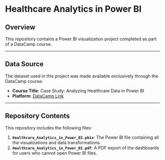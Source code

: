 # Healthcare Analytics in Power BI

## Overview

This repository contains a Power BI visualization project completed as part of a DataCamp course. 

---

## Data Source

The dataset used in this project was made available exclusively through the DataCamp course:  
- **Course Title**: Case Study: Analyzing Healthcare Data in Power BI
- **Platform**: [DataCamp Link](https://app.datacamp.com/learn/courses/case-study-analyzing-healthcare-data-in-power-bi)  

---

## Repository Contents

This repository includes the following files:  
1. **`Healthcare_Analytics_in_Power_BI.pbix`**: The Power BI file containing all the visualizations and data transformations.  
2. **`Healthcare_Analytics_in_Power_BI.pdf`**: A PDF export of the dashboards for users who cannot open Power BI files.  
